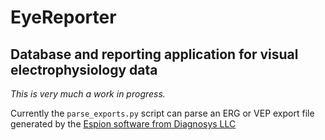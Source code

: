 # EyeReporter

## Database and reporting application for visual electrophysiology data

_This is very much a work in progress._

Currently the `parse_exports.py` script can parse an ERG or VEP export file generated by the [Espion software from Diagnosys LLC](http://diagnosysllc.com/products/E3/)